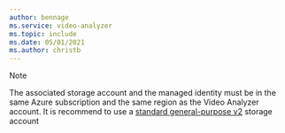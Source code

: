 ```yaml
---
author: bennage
ms.service: video-analyzer 
ms.topic: include
ms.date: 05/01/2021
ms.author: christb
---
```


> [!NOTE]
> The associated storage account and the managed identity must be in the same Azure subscription and the same region as the Video Analyzer account. It is recommend to use a [standard general-purpose v2](/azure/storage/common/storage-account-overview#types-of-storage-accounts) storage account
